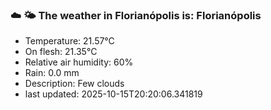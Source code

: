 ### ☁️ 🌤️  The weather in Florianópolis is: Florianópolis

- Temperature: 21.57°C
- On flesh: 21.35°C
- Relative air humidity: 60%
- Rain: 0.0 mm
- Description: Few clouds
- last updated: 2025-10-15T20:20:06.341819

